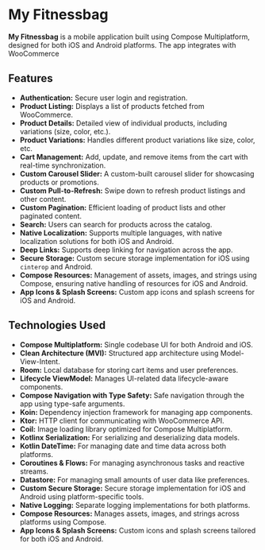 # My Fitnessbag

**My Fitnessbag** is a mobile application built using Compose Multiplatform, designed for both iOS
and Android platforms. The app integrates with WooCommerce

## Features

- **Authentication:** Secure user login and registration.
- **Product Listing:** Displays a list of products fetched from WooCommerce.
- **Product Details:** Detailed view of individual products, including variations (size, color,
  etc.).
- **Product Variations:** Handles different product variations like size, color, etc.
- **Cart Management:** Add, update, and remove items from the cart with real-time synchronization.
- **Custom Carousel Slider:** A custom-built carousel slider for showcasing products or promotions.
- **Custom Pull-to-Refresh:** Swipe down to refresh product listings and other content.
- **Custom Pagination:** Efficient loading of product lists and other paginated content.
- **Search:** Users can search for products across the catalog.
- **Native Localization:** Supports multiple languages, with native localization solutions for both
  iOS and Android.
- **Deep Links:** Supports deep linking for navigation across the app.
- **Secure Storage:** Custom secure storage implementation for iOS using `cinterop` and Android.
- **Compose Resources:** Management of assets, images, and strings using Compose, ensuring native
  handling of resources for iOS and Android.
- **App Icons & Splash Screens:** Custom app icons and splash screens for iOS and Android.

## Technologies Used

- **Compose Multiplatform:** Single codebase UI for both Android and iOS.
- **Clean Architecture (MVI):** Structured app architecture using Model-View-Intent.
- **Room:** Local database for storing cart items and user preferences.
- **Lifecycle ViewModel:** Manages UI-related data lifecycle-aware components.
- **Compose Navigation with Type Safety:** Safe navigation through the app using type-safe
  arguments.
- **Koin:** Dependency injection framework for managing app components.
- **Ktor:** HTTP client for communicating with WooCommerce API.
- **Coil:** Image loading library optimized for Compose Multiplatform.
- **Kotlinx Serialization:** For serializing and deserializing data models.
- **Kotlin DateTime:** For managing date and time data across both platforms.
- **Coroutines & Flows:** For managing asynchronous tasks and reactive streams.
- **Datastore:** For managing small amounts of user data like preferences.
- **Custom Secure Storage:** Secure storage implementation for iOS and Android using
  platform-specific tools.
- **Native Logging:** Separate logging implementations for both platforms.
- **Compose Resources:** Manages assets, images, and strings across platforms using Compose.
- **App Icons & Splash Screens:** Custom icons and splash screens tailored for both iOS and Android.

